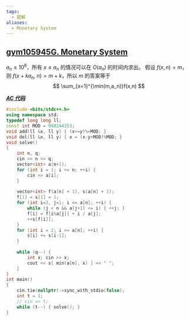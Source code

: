 ```yaml
---
tags:
  - 题解
aliases:
  - Monetary System
---
```

## [gym105945G. Monetary System](https://codeforces.com/gym/105945/problem/G)

$a_n\le 10^6$，所有 $x\le a_n$ 的情况可以在 $O(a_n)$ 的时间内求出。
假设 $f(x,n)=m$，则 $f(x+ka_n,\ n) = m+k$，所以 $m$ 的答案等于
$$
\sum_{x=1}^{\min(m,a_n)}f(x,n)
$$

[***AC 代码***](https://codeforces.com/gym/105945/submission/323129992)

```cpp
#include <bits/stdc++.h>
using namespace std;
typedef long long ll;
const int MOD = 998244353;
void add(ll &x, ll y) { (x+=y)%=MOD; }
void del(ll &x, ll y) { x = (x-y+MOD)%MOD; }
void solve()
{
    int n, q;
    cin >> n >> q;
    vector<int> a(n+1);
    for (int i = 1; i <= n; ++i) {
        cin >> a[i];
    }
    
    vector<int> f(a[n] + 1), s(a[n] + 1);
    f[1] = s[1] = 1;
    for (int i=2, j=1; i <= a[n]; ++i) {
        while (j < n && a[j+1] <= i) { ++j; }
        f[i] = f[i%a[j]] + i / a[j];
        ++s[f[i]];
    }
    for (int i = 2; i <= a[n]; ++i) {
        s[i] += s[i-1];
    }
    
    while (q--) {
        int x; cin >> x;
        cout << s[ min(a[n], x) ] << " ";
    }
}
int main()
{
    cin.tie(nullptr)->sync_with_stdio(false);
    int t = 1;
    // cin >> t;
    while (t--) { solve(); }
}
```
